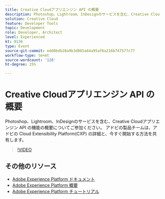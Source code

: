 ```yaml
---
title: Creative Cloudアプリエンジン API の概要
description: Photoshop、Lightroom、InDesignのサービスを含む、Creative Cloudアプリエンジン API の機能の概要についてご参加ください。 アドビの製品チームは、アドビの Cloud Extensibility Platform(CXP) の詳細と、今すぐ開始する方法を共有します。
solution: Creative Cloud
feature: Developer Tools
topic: Development
role: Developer, Architect
level: Experienced
kt: 9136
type: Event
source-git-commit: edd0bdb28a9b3d065a64a95af6a216b747577c77
workflow-type: tm+mt
source-wordcount: '128'
ht-degree: 25%

---
```


# Creative Cloudアプリエンジン API の概要

Photoshop、Lightroom、InDesignのサービスを含む、Creative Cloudアプリエンジン API の機能の概要についてご参加ください。 アドビの製品チームは、アドビの Cloud Extensibility Platform(CXP) の詳細と、今すぐ開始する方法を共有します。

>[!VIDEO](https://video.tv.adobe.com/v/337594/?quality=12&learn=on&hidetitle=true)

## その他のリソース

- [Adobe Experience Platform ドキュメント](https://experienceleague.adobe.com/docs/experience-platform.html?lang=ja)
- [Adobe Experience Platform 概要](https://experienceleague.adobe.com/docs/experience-platform/landing/home.html?lang=ja)
- [Adobe Experience Platform チュートリアル](https://experienceleague.adobe.com/docs/platform-learn/tutorials/overview.html?lang=ja)
